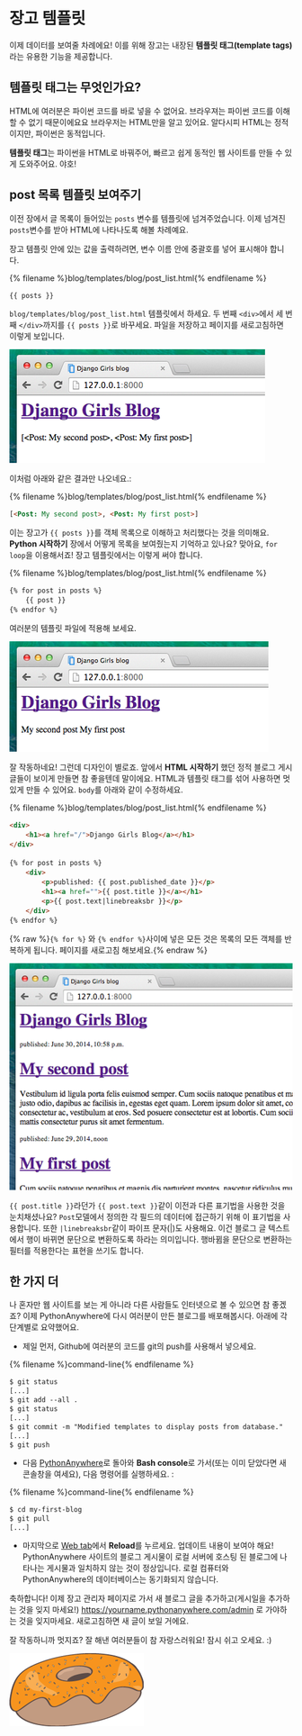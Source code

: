 # 장고 템플릿

이제 데이터를 보여줄 차례에요! 이를 위해 장고는 내장된 __템플릿 태그(template tags)__ 라는 유용한 기능을 제공합니다.

## 템플릿 태그는 무엇인가요?

HTML에 여러분은 파이썬 코드를 바로 넣을 수 없어요. 브라우져는 파이썬 코드를 이해할 수 없기 때문이에요요 브라우저는 HTML만을 알고 있어요. 알다시피 HTML는 정적이지만, 파이썬은 동적입니다.

**템플릿 태그**는 파이썬을 HTML로 바꿔주어, 빠르고 쉽게 동적인 웹 사이트를 만들 수 있게 도와주어요. 야호!

## post 목록 템플릿 보여주기

이전 장에서 글 목록이 들어있는 `posts` 변수를 템플릿에 넘겨주었습니다. 이제 넘겨진 `posts`변수를 받아 HTML에 나타나도록 해볼 차례예요.

장고 템플릿 안에 있는 값을 출력하려면, 변수 이름 안에 중괄호를 넣어 표시해야 합니다.

{% filename %}blog/templates/blog/post_list.html{% endfilename %}
```html
{{ posts }}
```

`blog/templates/blog/post_list.html` 템플릿에서 하세요. 두 번째 `<div>`에서 세 번째 `</div>`까지를 `{{ posts }}`로 바꾸세요. 파일을 저장하고 페이지를 새로고침하면 이렇게 보입니다.

![Figure 13.1](images/step1.png)

이처럼 아래와 같은 결과만 나오네요.:

{% filename %}blog/templates/blog/post_list.html{% endfilename %}
```html
[<Post: My second post>, <Post: My first post>]
```

이는 장고가 `{{ posts }}`를 객체 목록으로 이해하고 처리했다는 것을 의미해요. **Python 시작하기** 장에서 어떻게 목록을 보여줬는지 기억하고 있나요? 맞아요, `for loop`을 이용해서죠! 장고 템플릿에서는 이렇게 써야 합니다.

{% filename %}blog/templates/blog/post_list.html{% endfilename %}
```html
{% for post in posts %}
    {{ post }}
{% endfor %}
```

여러분의 템플릿 파일에 적용해 보세요.

![Figure 13.2](images/step2.png)

잘 작동하네요! 그런데 디자인이 별로죠. 앞에서 **HTML 시작하기** 했던 정적 블로그 게시글들이 보이게 만들면 참 좋을텐데 말이에요. HTML과 템플릿 태그를 섞어 사용하면 멋있게 만들 수 있어요. `body`를 아래와 같이 수정하세요.


{% filename %}blog/templates/blog/post_list.html{% endfilename %}
```html
<div>
    <h1><a href="/">Django Girls Blog</a></h1>
</div>

{% for post in posts %}
    <div>
        <p>published: {{ post.published_date }}</p>
        <h1><a href="">{{ post.title }}</a></h1>
        <p>{{ post.text|linebreaksbr }}</p>
    </div>
{% endfor %}
```

{% raw %}`{% for %}` 와 `{% endfor %}`사이에 넣은 모든 것은 목록의 모든 객체를 반복하게 됩니다. 페이지를 새로고침 해보세요.{% endraw %}

![Figure 13.3](images/step3.png)

`{{ post.title }}`라던가 `{{ post.text }}`같이 이전과 다른 표기법을 사용한 것을 눈치채셨나요? `Post`모델에서 정의한 각 필드의 데이터에 접근하기 위해 이 표기법을 사용합니다. 또한 `|linebreaksbr`같이 파이프 문자(|)도 사용해요. 이건 블로그 글 텍스트에서 행이 바뀌면 문단으로 변환하도록 하라는 의미입니다. 행바뀜을 문단으로 변환하는 필터를 적용한다는 표현을 쓰기도 합니다.

## 한 가지 더

나 혼자만 웹 사이트를 보는 게 아니라 다른 사람들도 인터넷으로 볼 수 있으면 참 좋겠죠? 이제 PythonAnywhere에 다시 여러분이 만든 블로그를 배포해봅시다. 아래에 각 단계별로 요약했어요.

* 제일 먼저, Github에 여러분의 코드를 git의 push를 사용해서 넣으세요.

{% filename %}command-line{% endfilename %}
```
$ git status
[...]
$ git add --all .
$ git status
[...]
$ git commit -m "Modified templates to display posts from database."
[...]
$ git push
```

* 다음 [PythonAnywhere](https://www.pythonanywhere.com/consoles/)로 돌아와 **Bash console**로 가서(또는 이미 닫았다면 새 콘솔창을 여세요), 다음 명령어를 실행하세요. :

{% filename %}command-line{% endfilename %}
```
$ cd my-first-blog
$ git pull
[...]
```

* 마지막으로 [Web tab](https://www.pythonanywhere.com/web_app_setup/)에서 **Reload**를 누르세요. 업데이트 내용이 보여야 해요! PythonAnywhere 사이트의 블로그 게시물이 로컬 서버에 호스팅 된 블로그에 나타나는 게시물과 일치하지 않는 것이 정상입니다. 로컬 컴퓨터와 PythonAnywhere의 데이터베이스는 동기화되지 않습니다.

축하합니다! 이제 장고 관리자 페이지로 가서 새 블로그 글을 추가하고(게시일을 추가하는 것을 잊지 마세요!) https://yourname.pythonanywhere.com/admin 로 가야하는 것을 잊지마세요. 새로고침하면 새 글이 보일 거에요.

잘 작동하니까 멋지죠? 잘 해낸 여러분들이 참 자랑스러워요! 잠시 쉬고 오세요. :)

![Figure 13.4](images/donut.png)

